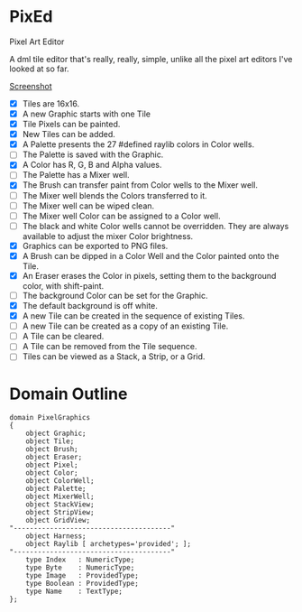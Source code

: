 # PixEd

Pixel Art Editor

A dml tile editor that's really, really, simple, unlike all the pixel art editors I've looked at so far.

[Screenshot](./PixEd_screenshot.png "Screenshot in use")


- [x] Tiles are 16x16.  
- [x] A new Graphic starts with one Tile 
- [x] Tile Pixels can be painted.
- [x] New Tiles can be added.
- [x] A Palette presents the 27 #defined raylib colors in Color wells.  
- [ ] The Palette is saved with the Graphic.
- [x] A Color has R, G, B and Alpha values.
- [ ] The Palette has a Mixer well.
- [x] The Brush can transfer paint from Color wells to the Mixer well.
- [ ] The Mixer well blends the Colors transferred to it.
- [ ] The Mixer well can be wiped clean.
- [ ] The Mixer well Color can be assigned to a Color well.
- [ ] The black and white Color wells cannot be overridden.  They are always available to adjust the mixer Color brightness. 
- [x] Graphics can be exported to PNG files.
- [x] A Brush can be dipped in a Color Well and the Color painted onto the Tile.
- [x] An Eraser erases the Color in pixels, setting them to the background color, with shift-paint.
- [ ] The background Color can be set for the Graphic.
- [x] The default background is off white.
- [x] A new Tile can be created in the sequence of existing Tiles.
- [ ] A new Tile can be created as a copy of an existing Tile.
- [ ] A Tile can be cleared.
- [ ] A Tile can be removed from the Tile sequence.
- [ ] Tiles can be viewed as a Stack, a Strip, or a Grid.

# Domain Outline

```
domain PixelGraphics
{
    object Graphic;
    object Tile;
    object Brush;
    object Eraser;
    object Pixel;
    object Color;
    object ColorWell;
    object Palette;
    object MixerWell;
    object StackView;
    object StripView;
    object GridView;
"---------------------------------------"
    object Harness;
    object Raylib [ archetypes='provided'; ];
"---------------------------------------"
    type Index   : NumericType;
    type Byte    : NumericType;
    type Image   : ProvidedType;
    type Boolean : ProvidedType;
    type Name    : TextType;
};
```
